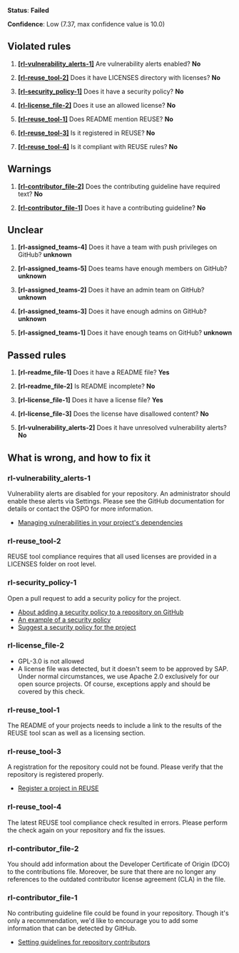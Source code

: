 **Status**: **Failed**

**Confidence**: Low (7.37, max confidence value is 10.0)

## Violated rules
1.  [**[rl-vulnerability_alerts-1]**](#rl-vulnerability_alerts-1) Are vulnerability alerts enabled? **No**

1.  [**[rl-reuse_tool-2]**](#rl-reuse_tool-2) Does it have LICENSES directory with licenses? **No**

1.  [**[rl-security_policy-1]**](#rl-security_policy-1) Does it have a security policy? **No**

1.  [**[rl-license_file-2]**](#rl-license_file-2) Does it use an allowed license? **No**

1.  [**[rl-reuse_tool-1]**](#rl-reuse_tool-1) Does README mention REUSE? **No**

1.  [**[rl-reuse_tool-3]**](#rl-reuse_tool-3) Is it registered in REUSE? **No**

1.  [**[rl-reuse_tool-4]**](#rl-reuse_tool-4) Is it compliant with REUSE rules? **No**


## Warnings
1.  [**[rl-contributor_file-2]**](#rl-contributor_file-2) Does the contributing guideline have required text? **No**

1.  [**[rl-contributor_file-1]**](#rl-contributor_file-1) Does it have a contributing guideline? **No**


## Unclear
1.  **[rl-assigned_teams-4]** Does it have a team with push privileges on GitHub? **unknown**

1.  **[rl-assigned_teams-5]** Does teams have enough members on GitHub? **unknown**

1.  **[rl-assigned_teams-2]** Does it have an admin team on GitHub? **unknown**

1.  **[rl-assigned_teams-3]** Does it have enough admins on GitHub? **unknown**

1.  **[rl-assigned_teams-1]** Does it have enough teams on GitHub? **unknown**


## Passed rules
1.  **[rl-readme_file-1]** Does it have a README file? **Yes**

1.  **[rl-readme_file-2]** Is README incomplete? **No**

1.  **[rl-license_file-1]** Does it have a license file? **Yes**

1.  **[rl-license_file-3]** Does the license have disallowed content? **No**

1.  **[rl-vulnerability_alerts-2]** Does it have unresolved vulnerability alerts? **No**


## What is wrong, and how to fix it

### rl-vulnerability_alerts-1

 Vulnerability alerts are disabled for your repository. An administrator should enable these alerts via Settings. Please see the GitHub documentation for details or contact the OSPO for more information.
  * [Managing vulnerabilities in your project's dependencies](https://docs.github.com/en/code-security/supply-chain-security/managing-vulnerabilities-in-your-projects-dependencies)


### rl-reuse_tool-2

 REUSE tool compliance requires that all used licenses are provided in a LICENSES folder on root level.


### rl-security_policy-1

 Open a pull request to add a security policy for the project.
  * [About adding a security policy to a repository on GitHub](https://docs.github.com/en/free-pro-team@latest/github/managing-security-vulnerabilities/adding-a-security-policy-to-your-repository)
  * [An example of a security policy](https://github.com/apache/nifi/blob/main/SECURITY.md)
  * [Suggest a security policy for the project](https://github.com/artem-smotrakov/test-rop-two/security/policy)


### rl-license_file-2

* GPL-3.0 is not allowed
*  A license file was detected, but it doesn't seem to be approved by SAP. Under normal circumstances, we use Apache 2.0 exclusively for our open source projects. Of course, exceptions apply and should be covered by this check.


### rl-reuse_tool-1

 The README of your projects needs to include a link to the results of the REUSE tool scan as well as a licensing section.


### rl-reuse_tool-3

 A registration for the repository could not be found. Please verify that the repository is registered properly.
  * [Register a project in REUSE](https://api.reuse.software/register)


### rl-reuse_tool-4

 The latest REUSE tool compliance check resulted in errors. Please perform the check again on your repository and fix the issues.


### rl-contributor_file-2

 You should add information about the Developer Certificate of Origin (DCO) to the contributions file. Moreover, be sure that there are no longer any references to the outdated contributor license agreement (CLA) in the file.


### rl-contributor_file-1

 No contributing guideline file could be found in your repository. Though it's only a recommendation, we'd like to encourage you to add some information that can be detected by GitHub.
  * [Setting guidelines for repository contributors](https://docs.github.com/en/communities/setting-up-your-project-for-healthy-contributions/setting-guidelines-for-repository-contributors#adding-a-contributing-file)



